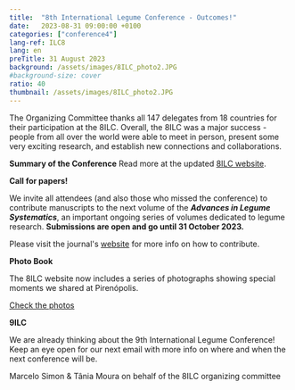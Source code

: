 ```yaml
---
title:  "8th International Legume Conference - Outcomes!"
date:   2023-08-31 09:00:00 +0100
categories: ["conference4"]
lang-ref: ILC8
lang: en
preTitle: 31 August 2023
background: /assets/images/8ILC_photo2.JPG
#background-size: cover
ratio: 40
thumbnail: /assets/images/8ILC_photo2.JPG
---
```


The Organizing Committee thanks all 147 delegates from 18 countries for their participation at the 8ILC. Overall, the 8ILC was a major success - people from all over the world were able to meet in person, present some very exciting research, and establish new connections and collaborations.

**Summary of the Conference** Read more at the updated [8ILC website](https://www.8ilc.com/).
 
 
**Call for papers!**
  
We invite all attendees (and also those who missed the conference) to contribute manuscripts to the next volume of the **_Advances in Legume Systematics_**, an important ongoing series of volumes dedicated to legume research. **Submissions are open and go until 31 October 2023.**

Please visit the journal's [website](https://www.springer.com/journal/40415/updates/24622142) for more info on how to contribute.
 


**Photo Book**
  
The 8ILC website now includes a series of photographs showing special moments we shared at Pirenópolis.
 
[Check the photos](https://www.8ilc.com/photo-book) 



**9ILC**

We are already thinking about the 9th International Legume Conference! 
Keep an eye open for our next email with more info on where and when the next conference will be. 
 
Marcelo Simon & Tânia Moura
on behalf of the 8ILC organizing committee 


